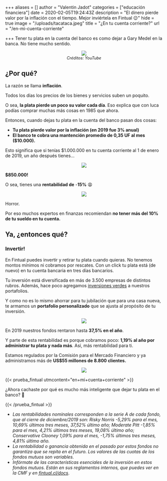 +++
aliases = []
author = "Valentin Jadot"
categories = ["educación financiera"]
date = 2020-02-05T19:24:43Z
description = "El dinero pierde valor por la inflación con el tiempo. Mejor inviértela en Fintual 😉"
hide = true
image = "/uploads/tacataca.jpeg"
title = "¿En tu cuenta corriente?"
url = "/en-mi-cuenta-corriente"

+++
Tener tu plata en la cuenta del banco es como dejar a Gary Medel en la banca. No tiene mucho sentido.

<div style="text-align:center">  
<figure>  
<img src="/uploads/garymedel no po.png">  
<figcaption style="display:block;text-align:center;font-size:.8rem"><i>Créditos: YouTube</i></figcaption>
</figure>  
</div>

## ¿Por qué?

La razón se llama **inflación**.

Todos los días los precios de los bienes y servicios suben un poquito.

O sea, **la plata pierde un poco su valor cada día**. Eso explica que con luca podías comprar muchas más cosas en 1985 que ahora.

Entonces, cuando dejas tu plata en la cuenta del banco pasan dos cosas:

* **Tu plata pierde valor por la inflación (en 2019 fue 3% anual)**
* **El banco te cobra una mantención promedio de 0,35 UF al mes ($10.000).**

Esto significa que si tenías $1.000.000 en tu cuenta corriente al 1 de enero de 2019, un año después tienes...

<div style="text-align:center">  
<figure>  
<img src="/uploads/giphy.webp">  
</figure>  
</div>


**$850.000!**

O sea, tienes una **rentabilidad de** -**15%** 😩

<div style="text-align:center">  
<figure>  
<img src="/uploads/cat.webp">  
</figure>  
</div>

Horror.

Por eso muchos expertos en finanzas recomiendan **no tener más del 10% de tu sueldo en tu cuenta.**

## Ya, ¿entonces qué?

### Invertir!

En Fintual puedes invertir y retirar tu plata cuando quieras. No tenemos montos mínimos ni cobramos por rescates. Con un click tu plata está (de nuevo) en tu cuenta bancaria en tres días bancarios.

Tu inversión está diversificada en más de 3.500 empresas de distintos rubros. Además, hace poco agregamos [inversiones verdes](https://edu.fintual.cl/inversiones-verdes-en-fintual/) a nuestros portafolios. 

 Y como no es lo mismo ahorrar para tu jubilación que para una casa nueva, te armamos un **portafolio personalizado** que se ajusta al propósito de tu inversión.

<div style="text-align:center">  
<figure>  
<img src="/uploads/objetivos.png">  
</figure>  
</div>

En 2019 nuestros fondos rentaron hasta **37,5% en el año**.

Y parte de esta rentabilidad es porque cobramos poco: **1,19% al año por administrar tu plata y nada más**. Así, más rentabilidad para ti.

Estamos regulados por la Comisión para el Mercado Financiero y ya administramos más de **US$55 millones de 8.800 clientes.**

<p align="center">
<img src="/uploads/cmf.png">
</p>

{{< prueba_fintual utmcontent="en+mi+cuenta+corriente" >}}

¿Ahora cachaste por qué es mucho más inteligente que dejar tu plata en el banco? 👀

{{< /prueba_fintual >}}

* _Las rentabilidades nominales corresponden a la serie A de cada fondo, que al cierre de diciembre/2019 son: Risky Norris -5,29% para el mes, 10,69% últimos tres meses, 37,52% último año; Moderate Pitt -1,85% para el mes, 4,21% últimos tres meses, 19,08% último año; Conservative Clooney 1,09% para el mes, -1,75% últimos tres meses, 4,81% último año._
* _La rentabilidad o ganancia obtenida en el pasado por estos fondos no garantiza que se repita en el futuro. Los valores de las cuotas de los fondos mutuos son variables._
* _Infórmate de las características esenciales de la inversión en estos fondos mutuos. Están en sus reglamentos internos, que puedes ver en la CMF y en_ [_fintual.cl/docs_](http://fintual.cl/docs).